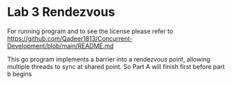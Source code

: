 # Lab 3 Rendezvous 
For running program and to see the license please refer to https://github.com/Qadeer1813/Concurrent-Development/blob/main/README.md

This go program implements a barrier into a rendezvous point, allowing multiple threads to sync at shared point. So Part A will finish first before part b begins 
